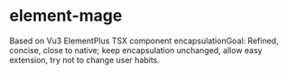 # element-mage
Based on Vu3 ElementPlus TSX component encapsulationGoal: Refined, concise, close to native; keep encapsulation unchanged, allow easy extension, try not to change user habits.

